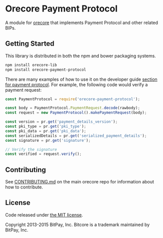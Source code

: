 Orecore Payment Protocol
==============================

A module for [orecore](https://github.com/GAB5TER/orecore) that implements Payment Protocol and other related BIPs.

## Getting Started

This library is distributed in both the npm and bower packaging systems.

```sh
npm install orecore-lib
npm install orecore-payment-protocol
```

There are many examples of how to use it on the developer guide [section for payment protocol](https://bitcore.io/api/paypro). For example, the following code would verify a payment request:

```javascript
const PaymentProtocol = require('orecore-payment-protocol');

const body = PaymentProtocol.PaymentRequest.decode(rawbody);
const request = new PaymentProtocol().makePaymentRequest(body);

const version = pr.get('payment_details_version');
const pki_type = pr.get('pki_type');
const pki_data = pr.get('pki_data');
const serializedDetails = pr.get('serialized_payment_details');
const signature = pr.get('signature');

// Verify the signature
const verified = request.verify();
```

## Contributing

See [CONTRIBUTING.md](https://github.com/GAB5TER/orecore/blob/master/CONTRIBUTING.md) on the main orecore repo for information about how to contribute.

## License

Code released under [the MIT license](https://github.com/GAB5TER/orecore/blob/master/LICENSE).

Copyright 2013-2015 BitPay, Inc. Bitcore is a trademark maintained by BitPay, Inc.
